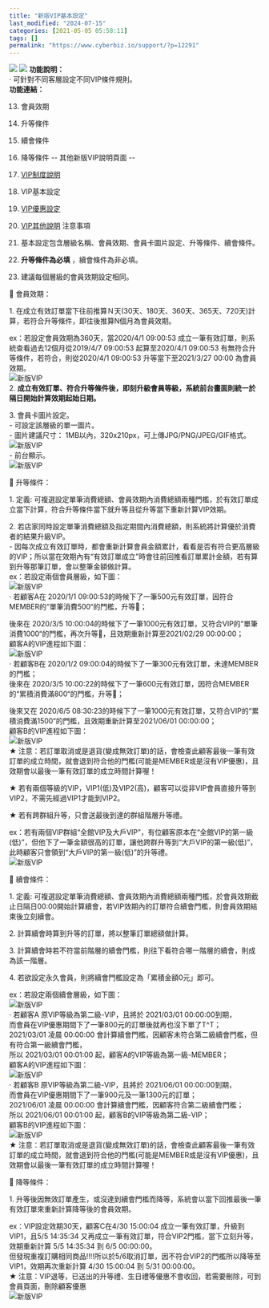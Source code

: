 ```yaml
---
title: "新版VIP基本設定"
last_modified: "2024-07-15"
categories: [2021-05-05 05:58:11]
tags: []
permalink: "https://www.cyberbiz.io/support/?p=12291"
---
```


![](https://www.cyberbiz.io/support/wp-content/uploads/2021/09/wp-主視覺bar-1024x321.png) ![](https://www.cyberbiz.io/support/wp-content/uploads/2021/08/企業版.png) **功能說明：**  
· 可針對不同客層設定不同VIP條件規則。  
**功能連結：**  

13. 會員效期
14. 升等條件
15. 續會條件
16. 降等條件
\-- 其他新版VIP說明頁面 --

17. [VIP制度說明](https://www.cyberbiz.io/support/?p=11860#rule)
18. VIP基本設定
19. [VIP優惠設定](https://www.cyberbiz.io/support/?p=12426)
20. [VIP其他說明](https://www.cyberbiz.io/support/?p=11860#other)
注意事項  

21. 基本設定包含層級名稱、會員效期、會員卡圖片設定、升等條件、續會條件。
22. **升等條件為必填** ，續會條件為非必填。
23. 建議每個層級的會員效期設定相同。

📌 會員效期：  

1\. 在成立有效訂單當下往前推算Ｎ天(30天、180天、360天、365天、720天)計算，若符合升等條件，即往後推算N個月為會員效期。  

ex：若設定會員效期為360天，當2020/4/1 09:00:53 成立一筆有效訂單，則系統查看過去12個月從2019/4/7 09:00:53
起算至2020/4/1 09:00:53 有無符合升等條件，若符合，則從2020/4/1 09:00:53 升等當下至2021/3/27 00:00
為會員效期。  
![新版VIP](https://www.cyberbiz.io/support/wp-content/uploads/2021/05/new_vip04.png)  
2\. **成立有效訂單、符合升等條件後，即刻升級會員等級，系統前台畫面則統一於隔日開始計算效期起始日期。**  

3\. 會員卡圖片設定。  
\- 可設定該層級的單一圖片。  
\- 圖片建議尺寸： 1MB以內，320x210px，可上傳JPG/PNG/JPEG/GIF格式。  
![新版VIP](https://www.cyberbiz.io/support/wp-content/uploads/2021/12/new_vip25.png)  
\- 前台顯示。  
![新版VIP](https://www.cyberbiz.io/support/wp-content/uploads/2021/12/new_vip26.png)  

📌 升等條件：  

1\. 定義: 可複選設定單筆消費總額、會員效期內消費總額兩種門檻，於有效訂單成立當下計算，符合升等條件當下就升等且從升等當下重新計算VIP效期。  

2\. 若店家同時設定單筆消費總額及指定期間內消費總額，則系統將計算優於消費者的結果升級VIP。  
\-
因每次成立有效訂單時，都會重新計算會員金額累計，看看是否有符合更高層級的VIP；所以當在效期內有“有效訂單成立”時會往前回推看訂單累計金額，若有算到升等那筆訂單，會以整筆金額做計算。  
ex：若設定兩個會員層級，如下圖：  
![新版VIP](https://www.cyberbiz.io/support/wp-content/uploads/2021/05/new_vip05.png)  
· 若顧客A在 2020/1/1 09:00:53的時候下了一筆500元有效訂單，因符合MEMBER的“單筆消費500“的門檻，升等；  

後來在 2020/3/5
10:00:04的時候下了一筆1000元有效訂單，又符合VIP的“單筆消費1000“的門檻，再次升等，且效期重新計算至2021/02/29
00:00:00；  
顧客A的VIP進程如下圖：  
![新版VIP](https://www.cyberbiz.io/support/wp-content/uploads/2021/05/new_vip06.png)  
· 若顧客B在 2020/1/2 09:00:04的時候下了一筆300元有效訂單，未達MEMBER的門檻；  
後來在 2020/3/5 10:00:22的時候下了一筆600元有效訂單，因符合MEMBER的“累積消費滿800“的門檻，升等；  

後來又在 2020/6/5
08:30:23的時候下了一筆1000元有效訂單，又符合VIP的“累積消費滿1500“的門檻，且效期重新計算至2021/06/01 00:00:00；  
顧客B的VIP進程如下圖：  
![新版VIP](https://www.cyberbiz.io/support/wp-content/uploads/2021/05/new_vip07.png)  
★
注意：若訂單取消或是退貨(變成無效訂單)的話，會檢查此顧客最後一筆有效訂單的成立時間，就會退到符合他的門檻(可能是MEMBER或是沒有VIP優惠)，且效期會以最後一筆有效訂單的成立時間計算喔！  

★ 若有兩個等級的VIP，VIP1(低)及VIP2(高)，顧客可以從非VIP會員直接升等到VIP2，不需先經過VIP1才能到VIP2。  

★ 若有跨群組升等，只會送最後到達的群組階層升等禮。  

ex：若有兩個VIP群組“全館VIP及大戶VIP”，有位顧客原本在“全館VIP的第一級(低)”，但他下了一筆金額很高的訂單，讓他跨群升等到“大戶VIP的第一級(低)”，此時顧客只會領到“大戶VIP的第一級(低)”的升等禮。  
![新版VIP](https://www.cyberbiz.io/support/wp-content/uploads/2021/05/new_vip21.png)  

📌 續會條件：  

1\. 定義:
可複選設定單筆消費總額、會員效期內消費總額兩種門檻，於會員效期截止日隔日00:00開始計算續會，若VIP效期內的訂單符合續會門檻，則會員效期結束後立刻續會。  

2\. 計算續會時算到升等的訂單，將以整筆訂單總額做計算。  

3\. 計算續會時若不符當前階層的續會門檻，則往下看符合哪一階層的續會，則成為該一階層。  

4\. 若欲設定永久會員，則將續會門檻設定為「累積金額0元」即可。  

ex：若設定兩個續會層級，如下圖：  
![新版VIP](https://www.cyberbiz.io/support/wp-content/uploads/2021/05/new_vip08.png)  
· 若顧客A 原VIP等級為第二級-VIP，且將於 2021/03/01 00:00:00到期，  
而會員在VIP優惠期間下了一筆800元的訂單後就再也沒下單了T^T；  
2021/03/01 凌晨 00:00:00 會計算續會門檻，因顧客未符合第二級續會門檻，但有符合第一級續會門檻，  
所以 2021/03/01 00:01:00 起，顧客A的VIP等級為第一級-MEMBER；  
顧客A的VIP進程如下圖：  
![新版VIP](https://www.cyberbiz.io/support/wp-content/uploads/2021/05/new_vip09.png)  
· 若顧客B 原VIP等級為第二級-VIP，且將於 2021/06/01 00:00:00到期，  
而會員在VIP優惠期間下了一筆900元及一筆1300元的訂單；  
2021/06/01 凌晨 00:00:00 會計算續會門檻，因顧客符合第二級續會門檻；  
所以 2021/06/01 00:01:00 起，顧客B的VIP等級為第二級-VIP；  
顧客B的VIP進程如下圖：  
![新版VIP](https://www.cyberbiz.io/support/wp-content/uploads/2021/05/new_vip10.png)  
★
注意：若訂單取消或是退貨(變成無效訂單)的話，會檢查此顧客最後一筆有效訂單的成立時間，就會退到符合他的門檻(可能是MEMBER或是沒有VIP優惠)，且效期會以最後一筆有效訂單的成立時間計算喔！  



📌 降等條件：  

1\. 升等後因無效訂單產生，或沒達到續會門檻而降等，系統會以當下回推最後一筆有效訂單來重新計算降等後的會員效期。  

ex：VIP設定效期30天，顧客C在4/30 15:00:04 成立一筆有效訂單，升級到VIP1，且5/5 14:35:34
又再成立一筆有效訂單，符合VIP2門檻，當下立刻升等，效期重新計算 5/5 14:35:34 到 6/5 00:00:00。  
但發現重複訂購相同商品!!!!所以於5/6取消訂單，因不符合VIP2的門檻所以降等至VIP1，效期再次重新計算 4/30 15:00:04 到 5/31
00:00:00。  
★ 注意：VIP退等，已送出的升等禮、生日禮等優惠不會收回，若需要刪除，可到會員頁面，刪除顧客優惠  
![新版VIP](https://www.cyberbiz.io/support/wp-content/uploads/2021/05/new_vip23-2.png)  


